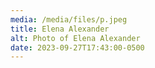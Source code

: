 ```yaml
---
media: /media/files/p.jpeg
title: Elena Alexander
alt: Photo of Elena Alexander
date: 2023-09-27T17:43:00-0500
---
```

